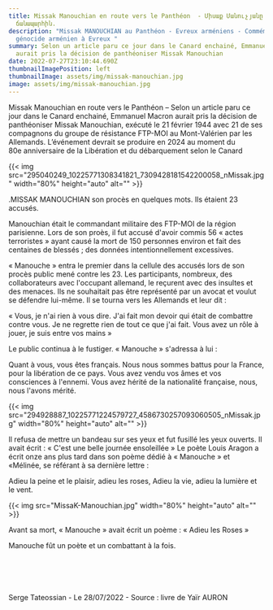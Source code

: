 ```yaml
---
title: Missak Manouchian en route vers le Panthéon  - Միսաք Մանուչյանը Պանթեոն
  ճանապարհին.
description: "Missak MANOUCHIAN au Panthéon - Evreux arméniens - Commémoration
  génocide arménien à Evreux "
summary: Selon un article paru ce jour dans le Canard enchainé, Emmanuel Macron
  aurait pris la décision de panthéoniser Missak Manouchian
date: 2022-07-27T23:10:44.690Z
thumbnailImagePosition: left
thumbnailImage: assets/img/missak-manouchian.jpg
image: assets/img/missak-manouchian.jpg
---
```

Missak Manouchian en route vers le Panthéon –
Selon un article paru ce jour dans le Canard enchainé, Emmanuel Macron aurait pris la décision de panthéoniser Missak Manouchian, exécuté le 21 février 1944 avec 21 de ses compagnons du groupe de résistance FTP-MOI au Mont-Valérien par les Allemands. L’événement devrait se produire en 2024 au moment du 80e anniversaire de la Libération et du débarquement selon le Canard

{{< img src="295040249_10225771308341821_7309428181542200058_nMissak.jpg" width="80%" height="auto" alt="" >}} 

.MISSAK MANOUCHIAN son procès en quelques mots. Ils étaient 23 accusés. 

Manouchian était le commandant militaire des FTP-MOI de la région parisienne. Lors de son proès, il fut accusé d'avoir commis 56 « actes terroristes » ayant causé la mort de 150 personnes environ et fait des centaines de blessés ; des données intentionnellement excessives. 

« Manouche » entra le premier dans la cellule des accusés lors de son procès public mené contre les 23. Les participants, nombreux, des collaborateurs avec l'occupant allemand, le reçurent avec des insultes et des menaces. Ils ne souhaitait pas être représenté par un avocat et voulut se défendre lui-même. Il se tourna vers les Allemands et leur dit : 

« Vous, je n'ai rien à vous dire. J'ai fait mon devoir qui était de combattre contre vous. Je ne regrette rien de tout ce que j'ai fait. Vous avez un rôle à jouer, je suis entre vos mains »

Le public continua à le fustiger. « Manouche » s'adressa à lui :

Quant à vous, vous êtes français. Nous nous sommes battus pour la France, pour la libération de ce pays. Vous avez vendu vos âmes et vos consciences à l'ennemi. Vous avez hérité de la nationalité française, nous, nous l'avons mérité. 

{{< img src="294928887_10225771224579727_4586730257093060505_nMissak.jpg" width="80%" height="auto" alt="" >}} 

Il refusa de mettre un bandeau sur ses yeux et fut fusillé les yeux ouverts. Il avait écrit : « C'est une belle journée ensoleillée »
Le poète Louis Aragon a écrit onze ans plus tard dans son poème dédié à « Manouche » et «Mélinée, se référant à sa dernière lettre :

Adieu la peine et le plaisir, adieu les roses,
Adieu la vie, adieu la lumière et le vent. 

{{< img src="MissaK-Manouchian.jpg" width="80%" height="auto" alt="" >}} 

Avant sa mort, « Manouche » avait écrit un poème : « Adieu les Roses » 

Manouche fût un poète et un combattant à la fois.\
\
\
\
\
\
Serge Tateossian - Le 28/07/2022  - Source : livre de Yaïr AURON